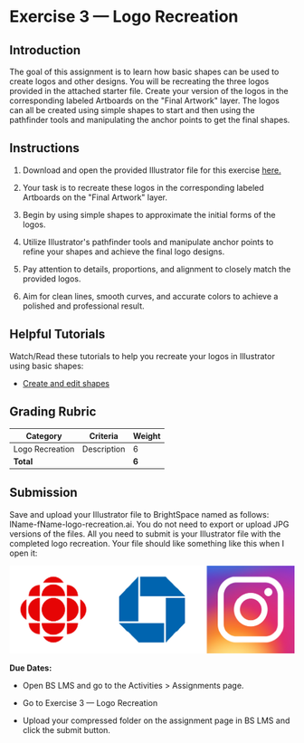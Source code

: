 # Exercise 3 — Logo Recreation

## Introduction

The goal of this assignment is to learn how basic shapes can be used to create logos and other designs. You will be recreating the three logos provided in the attached starter file. Create your version of the logos in the corresponding labeled Artboards on the "Final Artwork" layer. The logos can all be created using simple shapes to start and then using the pathfinder tools and manipulating the anchor points to get the final shapes.

<ClientOnly>
  <Countdown :weekNumber="3">

## Instructions

1. Download and open the provided Illustrator file for this exercise [here.](https://drive.google.com/file/d/1WYdz-zdy5K-nUcyseIc6Z89p4lrxv3ue/view?usp=drive_link)

2. Your task is to recreate these logos in the corresponding labeled Artboards on the "Final Artwork" layer.

3. Begin by using simple shapes to approximate the initial forms of the logos.

4. Utilize Illustrator's pathfinder tools and manipulate anchor points to refine your shapes and achieve the final logo designs.

5. Pay attention to details, proportions, and alignment to closely match the provided logos.

6. Aim for clean lines, smooth curves, and accurate colors to achieve a polished and professional result.

## Helpful Tutorials

Watch/Read these tutorials to help you recreate your logos in Illustrator using basic shapes:

- [Create and edit shapes](https://helpx.adobe.com/illustrator/how-to/shapes-basics.html)

## Grading Rubric

| Category        | Criteria    | Weight |
| --------------- | ----------- | ------ |
| Logo Recreation | Description | 6      |
| **Total**       |             | **6**  |

## Submission

Save and upload your Illustrator file to BrightSpace named as follows: lName-fName-logo-recreation.ai. You do not need to export or upload JPG versions of the files. All you need to submit is your Illustrator file with the completed logo recreation. Your file should like something like this when I open it:

![Exercise example](./assets/3-logos.jpg)

**Due Dates:**

<Badge text="Section 300: Tuesday September 26th @5:00pm" />
<Badge type="error" text="Section 310: Monday September 25th @6:00pm" />

- Open BS LMS and go to the Activities > Assignments page.
- Go to Exercise 3 — Logo Recreation
- Upload your compressed folder on the assignment page in BS LMS and click the submit button.

  </Countdown>
</ClientOnly>
